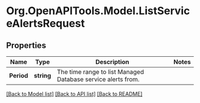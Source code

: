 # Org.OpenAPITools.Model.ListServiceAlertsRequest

## Properties

Name | Type | Description | Notes
------------ | ------------- | ------------- | -------------
**Period** | **string** | The time range to list Managed Database service alerts from. | 

[[Back to Model list]](../README.md#documentation-for-models) [[Back to API list]](../README.md#documentation-for-api-endpoints) [[Back to README]](../README.md)


